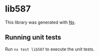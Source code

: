 # lib587

This library was generated with [Nx](https://nx.dev).

## Running unit tests

Run `nx test lib587` to execute the unit tests.
